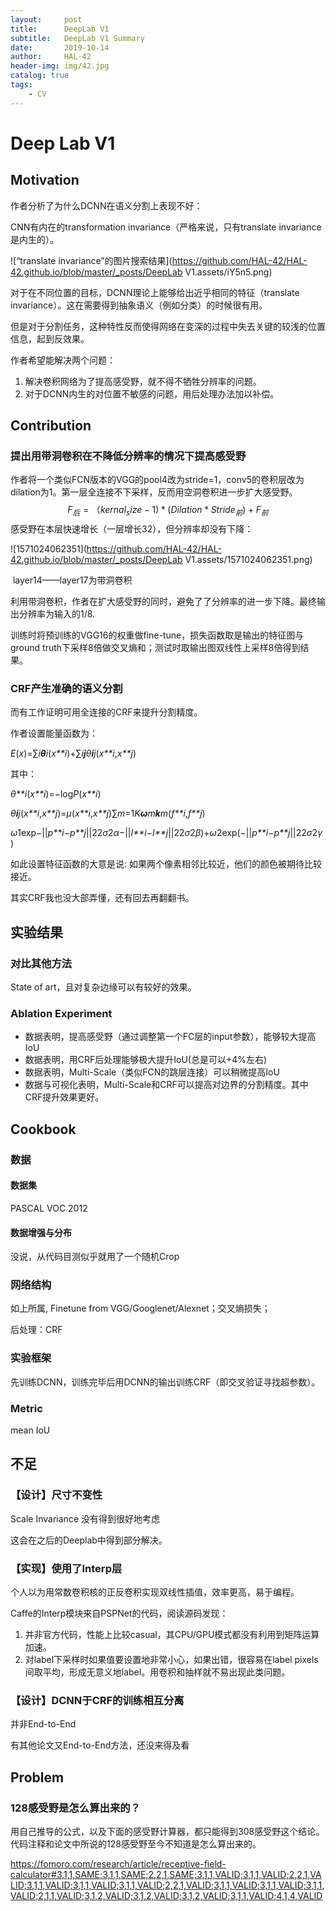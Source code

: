 ```yaml
---
layout:     post
title:      DeepLab V1
subtitle:   DeepLab V1 Summary
date:       2019-10-14
author:     HAL-42
header-img: img/42.jpg
catalog: true
tags:
    - CV
---
```


# Deep Lab V1

## Motivation

作者分析了为什么DCNN在语义分割上表现不好：

CNN有内在的transformation invariance（严格来说，只有translate invariance是内生的）。

 ![“translate invariance”的图片搜索结果](https://github.com/HAL-42/HAL-42.github.io/blob/master/_posts/DeepLab V1.assets/iY5n5.png) 

对于在不同位置的目标，DCNN理论上能够给出近乎相同的特征（translate invariance）。这在需要得到抽象语义（例如分类）的时候很有用。

但是对于分割任务，这种特性反而使得网络在变深的过程中失去关键的较浅的位置信息，起到反效果。

作者希望能解决两个问题：

1. 解决卷积网络为了提高感受野，就不得不牺牲分辨率的问题。
2. 对于DCNN内生的对位置不敏感的问题，用后处理办法加以补偿。

## Contribution

### 提出用带洞卷积在不降低分辨率的情况下提高感受野

作者将一个类似FCN版本的VGG的pool4改为stride=1，conv5的卷积层改为dilation为1。第一层全连接不下采样，反而用空洞卷积进一步扩大感受野。
$$
F_后 = （kernal_size - 1) * (Dilation * Stride_前) + F_前
$$
感受野在本层快速增长（一层增长32），但分辨率却没有下降：

![1571024062351](https://github.com/HAL-42/HAL-42.github.io/blob/master/_posts/DeepLab V1.assets/1571024062351.png)

​																	layer14——layer17为带洞卷积

利用带洞卷积，作者在扩大感受野的同时，避免了了分辨率的进一步下降。最终输出分辨率为输入的1/8.

训练时将预训练的VGG16的权重做fine-tune，损失函数取是输出的特征图与ground truth下采样8倍做交叉熵和；测试时取输出图双线性上采样8倍得到结果。 

### CRF产生准确的语义分割 

 而有工作证明可用全连接的CRF来提升分割精度。

作者设置能量函数为：

 *E*(*x*)=∑*i**θ**i*(*x**i*)+∑*i**j**θ**i**j*(*x**i*,*x**j*) 

其中：

 *θ**i*(*x**i*)=−log*P*(*x**i*) 

 *θ**i**j*(*x**i*,*x**j*)=*μ*(*x**i*,*x**j*)∑*m*=1*K**ω**m**k**m*(*f**i*,*f**j*) 

 *ω*1exp−||*p**i*−*p**j*||22*σ*2*α*−||*I**i*−*I**j*||22*σ*2*β*)+*ω*2exp(−||*p**i*−*p**j*||22*σ*2*γ*) 

如此设置特征函数的大意是说: 如果两个像素相邻比较近，他们的颜色被期待比较接近。

其实CRF我也没大部弄懂，还有回去再翻翻书。

## 实验结果

### 对比其他方法

State of art，且对复杂边缘可以有较好的效果。

### Ablation Experiment

* 数据表明，提高感受野（通过调整第一个FC层的input参数），能够较大提高IoU
* 数据表明，用CRF后处理能够极大提升IoU(总是可以+4%左右)
* 数据表明，Multi-Scale（类似FCN的跳层连接）可以稍微提高IoU
* 数据与可视化表明，Multi-Scale和CRF可以提高对边界的分割精度。其中CRF提升效果更好。

## Cookbook

### 数据
#### 数据集

PASCAL VOC 2012

#### 数据增强与分布

没说，从代码目测似乎就用了一个随机Crop

### 网络结构

如上所属, Finetune from VGG/Googlenet/Alexnet；交叉熵损失；

后处理：CRF

### 实验框架

先训练DCNN，训练完毕后用DCNN的输出训练CRF（即交叉验证寻找超参数）。

### Metric

mean IoU

## 不足

### 【设计】尺寸不变性

Scale Invariance 没有得到很好地考虑

这会在之后的Deeplab中得到部分解决。

### 【实现】使用了Interp层

个人以为用常数卷积核的正反卷积实现双线性插值，效率更高，易于编程。

Caffe的Interp模块来自PSPNet的代码，阅读源码发现：

1. 并非官方代码，性能上比较casual，其CPU/GPU模式都没有利用到矩阵运算加速。
2. 对label下采样时如果值要设置地非常小心，如果出错，很容易在label pixels间取平均，形成无意义地label。用卷积和抽样就不易出现此类问题。

### 【设计】DCNN于CRF的训练相互分离

并非End-to-End

有其他论文又End-to-End方法，还没来得及看

## Problem

### 128感受野是怎么算出来的？

用自己推导的公式，以及下面的感受野计算器，都只能得到308感受野这个结论。代码注释和论文中所说的128感受野至今不知道是怎么算出来的。

https://fomoro.com/research/article/receptive-field-calculator#3,1,1,SAME;3,1,1,SAME;2,2,1,SAME;3,1,1,VALID;3,1,1,VALID;2,2,1,VALID;3,1,1,VALID;3,1,1,VALID;3,1,1,VALID;2,2,1,VALID;3,1,1,VALID;3,1,1,VALID;3,1,1,VALID;2,1,1,VALID;3,1,2,VALID;3,1,2,VALID;3,1,2,VALID;3,1,1,VALID;4,1,4,VALID

